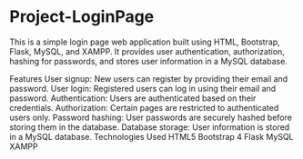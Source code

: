 # Project-LoginPage

This is a simple login page web application built using HTML, Bootstrap, Flask, MySQL, and XAMPP. It provides user authentication, authorization, hashing for passwords, and stores user information in a MySQL database.

Features
User signup: New users can register by providing their email and password.
User login: Registered users can log in using their email and password.
Authentication: Users are authenticated based on their credentials.
Authorization: Certain pages are restricted to authenticated users only.
Password hashing: User passwords are securely hashed before storing them in the database.
Database storage: User information is stored in a MySQL database.
Technologies Used
HTML5
Bootstrap 4
Flask
MySQL
XAMPP
